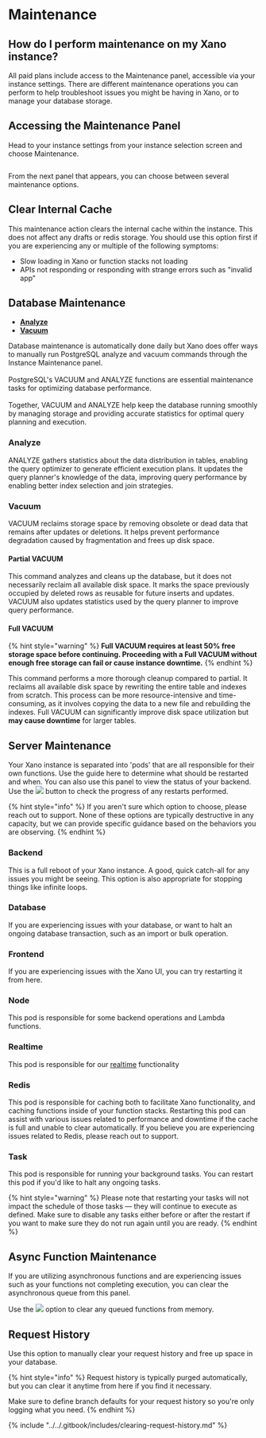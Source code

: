 # Maintenance

## How do I perform maintenance on my Xano instance?

All paid plans include access to the Maintenance panel, accessible via your instance settings. There are different maintenance operations you can perform to help troubleshoot issues you might be having in Xano, or to manage your database storage.

## Accessing the Maintenance Panel

Head to your instance settings from your instance selection screen and choose Maintenance.

<figure><img src="../../.gitbook/assets/CleanShot 2023-05-22 at 11.50.15.png" alt=""><figcaption></figcaption></figure>

From the next panel that appears, you can choose between several maintenance options.

## **Clear Internal Cache**

This maintenance action clears the internal cache within the instance. This does not affect any drafts or redis storage. You should use this option first if you are experiencing any or multiple of the following symptoms:

* Slow loading in Xano or function stacks not loading
* APIs not responding or responding with strange errors such as "invalid app"

## **Database Maintenance**

* [**Analyze**](maintenance.md#analyze)
* [**Vacuum**](maintenance.md#vacuum)

Database maintenance is automatically done daily but Xano does offer ways to manually run PostgreSQL analyze and vacuum commands through the Instance Maintenance panel.\
\
PostgreSQL's VACUUM and ANALYZE functions are essential maintenance tasks for optimizing database performance. \
\
Together, VACUUM and ANALYZE help keep the database running smoothly by managing storage and providing accurate statistics for optimal query planning and execution.

### Analyze

ANALYZE gathers statistics about the data distribution in tables, enabling the query optimizer to generate efficient execution plans. It updates the query planner's knowledge of the data, improving query performance by enabling better index selection and join strategies.

### Vacuum

VACUUM reclaims storage space by removing obsolete or dead data that remains after updates or deletions. It helps prevent performance degradation caused by fragmentation and frees up disk space.

#### Partial VACUUM

This command analyzes and cleans up the database, but it does not necessarily reclaim all available disk space. It marks the space previously occupied by deleted rows as reusable for future inserts and updates. VACUUM also updates statistics used by the query planner to improve query performance.

#### Full VACUUM

{% hint style="warning" %}
**Full VACUUM requires at least 50% free storage space before continuing. Proceeding with a Full VACUUM without enough free storage can fail or cause instance downtime.**
{% endhint %}

This command performs a more thorough cleanup compared to partial. It reclaims all available disk space by rewriting the entire table and indexes from scratch. This process can be more resource-intensive and time-consuming, as it involves copying the data to a new file and rebuilding the indexes. Full VACUUM can significantly improve disk space utilization but **may cause downtime** for larger tables.

## Server Maintenance

Your Xano instance is separated into 'pods' that are all responsible for their own functions. Use the guide here to determine what should be restarted and when. You can also use this panel to view the status of your backend. Use the ![](<../../.gitbook/assets/CleanShot 2025-03-03 at 18.42.15.png>) button to check the progress of any restarts performed.

{% hint style="info" %}
If you aren't sure which option to choose, please reach out to support. None of these options are typically destructive in any capacity, but we can provide specific guidance based on the behaviors you are observing.
{% endhint %}

### Backend

This is a full reboot of your Xano instance. A good, quick catch-all for any issues you might be seeing. This option is also appropriate for stopping things like infinite loops.

### Database

If you are experiencing issues with your database, or want to halt an ongoing database transaction, such as an import or bulk operation.

### Frontend

If you are experiencing issues with the Xano UI, you can try restarting it from here.

### Node

This pod is responsible for some backend operations and Lambda functions.

### Realtime

This pod is responsible for our [realtime](broken-reference) functionality

### Redis

This pod is responsible for caching both to facilitate Xano functionality, and caching functions inside of your function stacks. Restarting this pod can assist with various issues related to performance and downtime if the cache is full and unable to clear automatically. If you believe you are experiencing issues related to Redis, please reach out to support.

### Task

This pod is responsible for running your background tasks. You can restart this pod if you'd like to halt any ongoing tasks.

{% hint style="warning" %}
Please note that restarting your tasks will not impact the schedule of those tasks — they will continue to execute as defined. Make sure to disable any tasks either before or after the restart if you want to make sure they do not run again until you are ready.
{% endhint %}

## Async Function Maintenance

If you are utilizing asynchronous functions and are experiencing issues such as your functions not completing execution, you can clear the asynchronous queue from this panel.

Use the ![](<../../.gitbook/assets/CleanShot 2025-03-03 at 18.44.19.png>) option to clear any queued functions from memory.

## Request History

Use this option to manually clear your request history and free up space in your database.

{% hint style="info" %}
Request history is typically purged automatically, but you can clear it anytime from here if you find it necessary.

Make sure to define branch defaults for your request history so you're only logging what you need.
{% endhint %}

{% include "../../.gitbook/includes/clearing-request-history.md" %}















